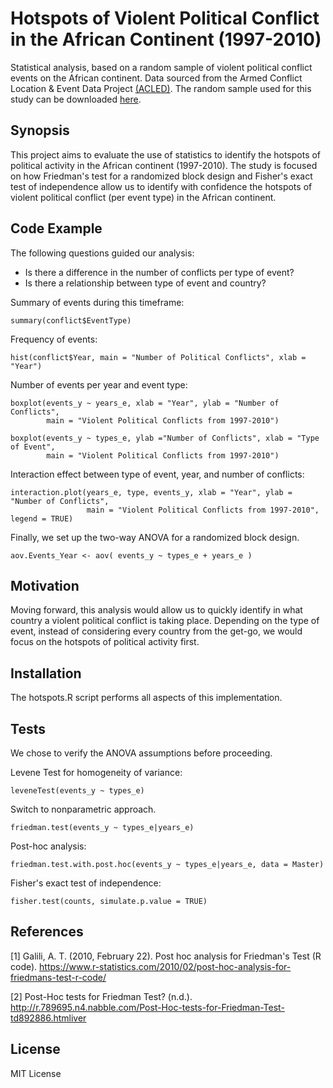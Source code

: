 # Hotspots of Violent Political Conflict in the African Continent (1997-2010)

Statistical analysis, based on a random sample of violent political conflict events on the African continent. Data sourced from the Armed Conflict Location & Event Data Project [(ACLED)](http://www.acleddata.com/data/). The random sample used for this study can be downloaded [here](https://raw.githubusercontent.com/luisra/hotspots/master/conflictdata.csv).

## Synopsis

This project aims to evaluate the use of statistics to identify the hotspots of political activity in the African continent (1997-2010). The study is focused on how Friedman's test for a randomized block design and Fisher's exact test of independence allow us to identify with confidence the hotspots of violent political conflict (per event type) in the African continent.

## Code Example

The following questions guided our analysis:
* Is there a difference in the number of conflicts per type of event?
* Is there a relationship between type of event and country?

Summary of events during this timeframe:
```
summary(conflict$EventType)
```

Frequency of events:
```
hist(conflict$Year, main = "Number of Political Conflicts", xlab = "Year")
```

Number of events per year and event type:
```
boxplot(events_y ~ years_e, xlab = "Year", ylab = "Number of Conflicts",
        main = "Violent Political Conflicts from 1997-2010")
        
boxplot(events_y ~ types_e, ylab ="Number of Conflicts", xlab = "Type of Event",
        main = "Violent Political Conflicts from 1997-2010")
```

Interaction effect between type of event, year, and number of conflicts:
```
interaction.plot(years_e, type, events_y, xlab = "Year", ylab = "Number of Conflicts",
                 main = "Violent Political Conflicts from 1997-2010", legend = TRUE) 
```

Finally, we set up the two-way ANOVA for a randomized block design.
```
aov.Events_Year <- aov( events_y ~ types_e + years_e )
```

## Motivation

Moving forward, this analysis would allow us to quickly identify in what country a violent political conflict is taking place. Depending on the type of event, instead of considering every country from the get-go, we would focus on the hotspots of political activity first.

## Installation

The hotspots.R script performs all aspects of this implementation.

## Tests

We chose to verify the ANOVA assumptions before proceeding.

Levene Test for homogeneity of variance:
```
leveneTest(events_y ~ types_e)
```

Switch to nonparametric approach.
```
friedman.test(events_y ~ types_e|years_e)
```

Post-hoc analysis:
```
friedman.test.with.post.hoc(events_y ~ types_e|years_e, data = Master)
```

Fisher's exact test of independence:
```
fisher.test(counts, simulate.p.value = TRUE)
```

## References

[1] Galili, A. T. (2010, February 22). Post hoc analysis for Friedman's Test (R code). https://www.r-statistics.com/2010/02/post-hoc-analysis-for-friedmans-test-r-code/

[2] Post-Hoc tests for Friedman Test? (n.d.). http://r.789695.n4.nabble.com/Post-Hoc-tests-for-Friedman-Test-td892886.htmliver

## License

MIT License
